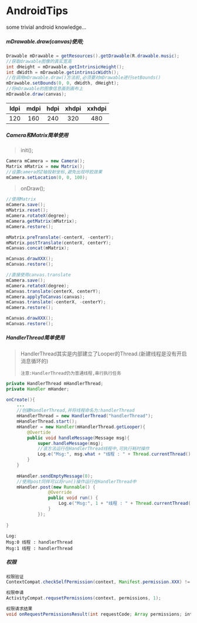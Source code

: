 # AndroidTips
some trivial android knowledge...

##### mDrawable.draw(canvas)使用;

```java
Drawable mDrawable = getResources().getDrawable(R.drawable.music);
//获取drawable图像的真实宽高
int dHeight = mDrawable.getIntrinsicHeight();
int dWidth = mDrawable.getintrinsicWidth();
//在调用mDrawable.draw()方法前,必须要对mDrawable进行setBounds()
mDrawable.setBounds(0, 0, dWidth, dHeight);
//将mDrawable的图像信息画到画布上
mDrawable.draw(canvas);
```



| ldpi | mdpi | hdpi | xhdpi | xxhdpi |
| :--: | :--: | :--: | :---: | :----: |
| 120  | 160  | 240  |  320  |  480   |



##### Camera和Matrix简单使用

> init();

```java
Camera mCamera = new Camera();
Matrix mMatrix = new Matrix();
//设置camera的Z轴投射坐标,避免出现呼脸效果
mCamera.setLocation(0, 0, 100);
```

> onDraw();

```java
//使用Matrix
mCamera.save();
mMatrix.reset();
mCamera.rotateX(degree);
mCamera.getMatrix(mMatrix);
mCamera.restore();

mMatrix.preTranslate(-centerX, -centerY);
mMatrix.postTranslate(centerX, centerY);
mCanvas.concat(mMatrix);

mCanvas.drawXXX();
mCanvas.restore();
```

```java
//直接使用canvas.translate
mCamera.save();
mCamera.retateX(degree);
mCanvas.translate(centerX, centerY);
mCamera.applyToCanvas(canvas);
mCanvas.translate(-centerX, -centerY);
mCamera.restore();

mCanvas.drawXXX();
mCanvas.restore();
```



##### HandlerThread简单使用

> HandlerThread其实是内部建立了Looper的Thread.(新建线程是没有开启消息循环的)
>
> `注意:HandlerThread仍为普通线程,串行执行任务`

```java
private HandlerThread mHandlerThread;
private Handler mHander;

onCreate(){
    ...
    //创建HandlerThread,并将线程命名为:handlerThread
    mHandlerThread = new HandlerThread("handlerThread");
  	mHandlerThread.start();
  	mHandler = new Handler(mHandlerThread.getLooper){
        @Overtide
      	public void handleMessage(Message msg){
            super.handleMessage(msg);
          	//该方法运行在HandlerThread线程中,可执行耗时操作
          	Log.e("Msg:", msg.what + "线程 : " + Thread.currentThread().getName());
        }
    }
  
  	mHandler.sendEmptyMessage(0);
  	//使用post同样可以将run()操作运行在HandlerThread中
  	mHandler.post(new Runnable() {
				@Override
				public void run() {
					Log.e("Msg:", 1 + "线程 : " + Thread.currentThread().getName());
				}
			});
  
}

```

```
Log:
Msg:0 线程 : handlerThread
Msg:1 线程 : handlerThread
```



##### 权限

```java
权限验证
ContextCompat.checkSelfPermission(context, Manifest.permission.XXX) != PackageManager.PERMISSION_GRANTED

权限申请
ActivityCompat.requsetPermissions(context, permissions, 1);

权限请求结果
void onRequestPermissionsResult(int requestCode; Array permissions; intArray grantResults){};
```

